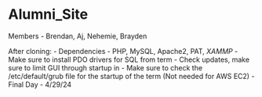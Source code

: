 # Alumni_Site
Members -
Brendan, Aj, Nehemie, Brayden


After cloning: 
    - Dependencies - PHP, MySQL, Apache2, PAT, *XAMMP* 
    - Make sure to install PDO drivers for SQL from term 
    - Check updates, make sure to limit GUI through startup in 
    - Make sure to check the /etc/default/grub file for the startup of the term (Not needed for AWS EC2)
    - Final Day - 4/29/24
